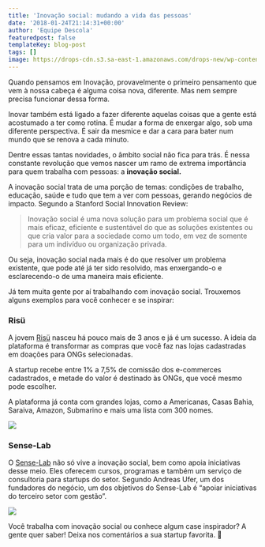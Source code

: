 ```yaml
---
title: 'Inovação social: mudando a vida das pessoas'
date: '2018-01-24T21:14:31+00:00'
author: 'Equipe Descola'
featuredpost: false
templateKey: blog-post
tags: []
image: https://drops-cdn.s3.sa-east-1.amazonaws.com/drops-new/wp-content/uploads/2018/01/24211415/inovacao-social-150x150.png
---
```

Quando pensamos em Inovação, provavelmente o primeiro pensamento que vem à nossa cabeça é alguma coisa nova, diferente. Mas nem sempre precisa funcionar dessa forma.

Inovar também está ligado a fazer diferente aquelas coisas que a gente está acostumado a ter como rotina. É mudar a forma de enxergar algo, sob uma diferente perspectiva. É sair da mesmice e dar a cara para bater num mundo que se renova a cada minuto.

Dentre essas tantas novidades, o âmbito social não fica para trás. É nessa constante revolução que vemos nascer um ramo de extrema importância para quem trabalha com pessoas: a **inovação social.**

A inovação social trata de uma porção de temas: condições de trabalho, educação, saúde e tudo que tem a ver com pessoas, gerando negócios de impacto. Segundo a Stanford Social Innovation Review:

> Inovação social é uma nova solução para um problema social que é mais eficaz, eficiente e sustentável do que as soluções existentes ou que cria valor para a sociedade como um todo, em vez de somente para um indivíduo ou organização privada.

Ou seja, inovação social nada mais é do que resolver um problema existente, que pode até já ter sido resolvido, mas enxergando-o e esclarecendo-o de uma maneira mais eficiente.

Já tem muita gente por aí trabalhando com inovação social. Trouxemos alguns exemplos para você conhecer e se inspirar:

### Risü

A jovem [Risü](https://www.risu.com.br/) nasceu há pouco mais de 3 anos e já é um sucesso. A ideia da plataforma é transformar as compras que você faz nas lojas cadastradas em doações para ONGs selecionadas.

A startup recebe entre 1% a 7,5% de comissão dos e-commerces cadastrados, e metade do valor é destinado às ONGs, que você mesmo pode escolher.

A plataforma já conta com grandes lojas, como a Americanas, Casas Bahia, Saraiva, Amazon, Submarino e mais uma lista com 300 nomes.

![](https://descola.org/drops/wp-content/uploads/2018/01/risu-1024x527.png)

### Sense-Lab

O [Sense-Lab](http://www.sense-lab.com/) não só vive a inovação social, bem como apoia iniciativas desse meio. Eles oferecem cursos, programas e também um serviço de consultoria para startups do setor. Segundo Andreas Ufer, um dos fundadores do negócio, um dos objetivos do Sense-Lab é “apoiar iniciativas do terceiro setor com gestão”.

![](https://descola.org/drops/wp-content/uploads/2018/01/sense-lab-1024x609.png)

Você trabalha com inovação social ou conhece algum case inspirador? A gente quer saber! Deixa nos comentários a sua startup favorita. 🙂